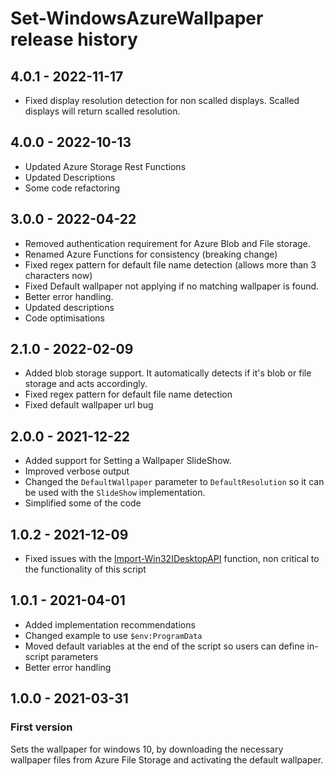 # Set-WindowsAzureWallpaper release history

## 4.0.1 - 2022-11-17

* Fixed display resolution detection for non scalled displays. Scalled displays will return scalled resolution.

## 4.0.0 - 2022-10-13

* Updated Azure Storage Rest Functions
* Updated Descriptions
* Some code refactoring

## 3.0.0 - 2022-04-22

* Removed authentication requirement for Azure Blob and File storage.
* Renamed Azure Functions for consistency (breaking change)
* Fixed regex pattern for default file name detection (allows more than 3 characters now)
* Fixed Default wallpaper not applying if no matching wallpaper is found.
* Better error handling.
* Updated descriptions
* Code optimisations

## 2.1.0 - 2022-02-09

* Added blob storage support. It automatically detects if it's blob or file storage and acts accordingly.
* Fixed regex pattern for default file name detection
* Fixed default wallpaper url bug

## 2.0.0 - 2021-12-22

* Added support for Setting a Wallpaper SlideShow.
* Improved verbose output
* Changed the `DefaultWallpaper` parameter to `DefaultResolution` so it can be used with the `SlideShow` implementation.
* Simplified some of the code

## 1.0.2 - 2021-12-09

* Fixed issues with the [Import-Win32IDesktopAPI](https://MEM.Zone/Import-Win32IDesktopAPI) function, non critical to the functionality of this script

## 1.0.1 - 2021-04-01

* Added implementation recommendations
* Changed example to use `$env:ProgramData`
* Moved default variables at the end of the script so users can define in-script parameters
* Better error handling

## 1.0.0 - 2021-03-31

### First version

Sets the wallpaper for windows 10, by downloading the necessary wallpaper files from Azure File Storage and activating the default wallpaper.
